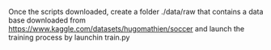 
Once the scripts downloaded, create a folder ./data/raw that contains a data base downloaded from https://www.kaggle.com/datasets/hugomathien/soccer 
and launch the training process by launchin train.py 

